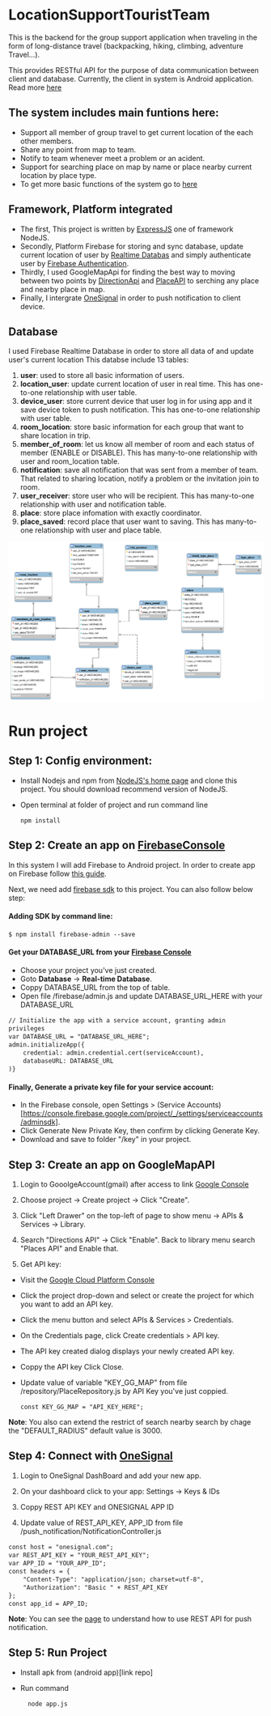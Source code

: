 # LocationSupportTouristTeam
This is the backend for the group support application when traveling in the form of long-distance travel (backpacking, hiking, climbing, adventure Travel...).

This provides RESTful API for the purpose of data communication between client and database. Currently, the client in system is Android application. Read more [here](https://github.com/tungtsdev96/LocationSupportTouristTeam-AndroidApp)

## The system includes main funtions here:
* Support all member of group travel to get current location of the each other members.
* Share any point from map to team.
* Notify to team whenever meet a problem or an acident.
* Support for searching place on map by name or place nearby current location by place type.
* To get more basic functions of the system go to [here](https://github.com/tungtsdev96/LocationSupportTouristTeam-AndroidApp)

## Framework, Platform integrated
- The first, This project is written by [ExpressJS](https://expressjs.com/) one of framework NodeJS.
- Secondly, Platform Firebase for storing and sync database, update current location of user by 
[Realtime Databas](https://firebase.google.com/docs/database/admin/start) and simply authenticate user by [Firebase Authentication](https://firebase.google.com/docs/auth). 
- Thirdly, I used GoogleMapApi for finding the best way to moving between two points by [DirectionApi](https://developers.google.com/maps/documentation/directions/intro) and [PlaceAPI](https://developers.google.com/places/web-service/intro) to serching any place and nearby place in map.
- Finally, I intergrate [OneSignal](https://onesignal.com/) in order to push notification to client device.

## Database 
I used Firebase Realtime Database in order to store all data of and update user's current location
This databse include 13 tables:

1. **user**: used to store all basic information of users.
2. **location_user**: update current location of user in real time. This has one-to-one relationship with user table.
3. **device_user**: store current device that user log in for using app and it save device token to push notification. This has one-to-one relationship with user table.
4. **room_location**: store basic information for each group that want to share location in trip.
5. **member_of_room**: let us know all member of room and each status of member (ENABLE or DISABLE). This has many-to-one relationship with user and room_location table.
6. **notification**: save all notification that was sent from a member of team. That related to sharing location, notify a problem or the invitation join to room.
7. **user_receiver**: store user who will be recipient. This has many-to-one relationship with user and notification table.
8. **place**: store place infomation with exactly coordinator. 
9. **place_saved**: record place that user want to saving. This has many-to-one relationship with user and place table.

![Database](https://raw.githubusercontent.com/tungtsdev96/LocationSupportTouristTeam/master/image_activity/Database.png)


# Run project

## Step 1: Config environment: 
- Install Nodejs and npm from [NodeJS's home page](https://nodejs.org/en/) and clone this project. You should download recommend version of NodeJS.

- Open terminal at folder of project and run command line

   ```
   npm install  
   ```

## Step 2: Create an app on [FirebaseConsole](https://console.firebase.google.com/)

In this system I will add Firebase to Android project. 
In order to create app on Firebase follow [this guide](https://firebase.google.com/docs/android/setup).

Next, we need add [firebase sdk](https://firebase.google.com/docs/admin/setup#set-up-project-and-service-account) to this project. 
You can also follow below step: 

#### Adding SDK by command line:
   ``` 
   $ npm install firebase-admin --save
   ```

#### Get your DATABASE_URL from your [Firebase Console](https://console.firebase.google.com)
 -  Choose your project you've just created.
 -  Goto **Database** -> **Real-time Database**.
 -  Coppy DATABASE_URL from the top of table.
 -  Open file /firebase/admin.js and update DATABASE_URL_HERE with your DATABASE_URL


>

    // Initialize the app with a service account, granting admin privileges
    var DATABASE_URL = "DATABASE_URL_HERE";
    admin.initializeApp({
        credential: admin.credential.cert(serviceAccount),
        databaseURL: DATABASE_URL
    )}


#### Finally,  Generate a private key file for your service account:
- In the Firebase console, open Settings > (Service Accounts)[https://console.firebase.google.com/project/_/settings/serviceaccounts/adminsdk].
- Click Generate New Private Key, then confirm by clicking Generate Key.
- Download and save to folder "/key" in your project.

## Step 3: Create an app on GoogleMapAPI

1. Login to GooolgeAccount(gmail) after access to link [Google Console](https://console.cloud.google.com/)

2. Choose project -> Create project -> Click "Create".

3. Click "Left Drawer" on the top-left of page to show menu -> APIs & Services -> Library.

4. Search "Directions API" -> Click "Enable". Back to library menu search "Places API" and Enable that.

5. Get API key: 

 - Visit the [Google Cloud Platform Console](https://cloud.google.com/console/google/maps-apis/overview)  
 -  Click the project drop-down and select or create the project for which you want to add an API key.
 - Click the menu button  and select APIs & Services > Credentials.
 - On the Credentials page, click Create credentials > API key.
 - The API key created dialog displays your newly created API key.
 - Coppy the API key Click Close.
 - Update value of variable "KEY_GG_MAP" from file /repository/PlaceRepository.js by API Key you've just coppied.

    ```
    const KEY_GG_MAP = "API_KEY_HERE";
    ```

**Note**: You also can extend the restrict of search nearby search by chage the "DEFAULT_RADIUS" default value is 3000. 

## Step 4: Connect with [OneSignal](https://documentation.onesignal.com/docs/onesignal-platform)

1. Login to OneSignal DashBoard and add your new app.

2. On your dashboard click to your app: Settings -> Keys & IDs

3. Coppy REST API KEY and ONESIGNAL APP ID 

4. Update value of REST_API_KEY, APP_ID from file /push_notification/NotificationController.js

>

    const host = "onesignal.com";
    var REST_API_KEY = "YOUR_REST_API_KEY";
    var APP_ID = "YOUR_APP_ID";
    const headers = {
        "Content-Type": "application/json; charset=utf-8",
        "Authorization": "Basic " + REST_API_KEY
    };
    const app_id = APP_ID;

**Note**: You can see the [page](https://documentation.onesignal.com/reference#create-notification) to understand how to use REST API for push notification.

## Step 5: Run Project
- Install apk from (android app)[link repo]
- Run command

  ```    
    node app.js
  ```
